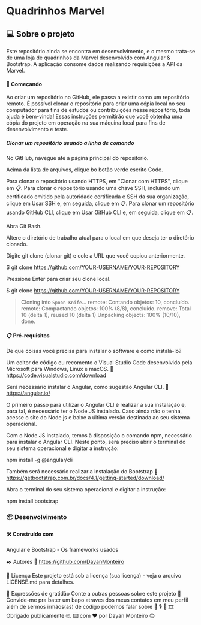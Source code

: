 # Quadrinhos Marvel

## 💻 Sobre o projeto

Este repositório ainda se encontra em desenvolvimento, e o mesmo trata-se de uma loja de quadrinhos da Marvel desenvolvido com Angular & Bootstrap.
A aplicação consome dados realizando requisições a API da Marvel.


#### 🚀 Começando

Ao criar um repositório no GitHub, ele passa a existir como um repositório remoto. É possível clonar o repositório para criar uma cópia local no seu computador para fins de estudos ou contribuições nesse repositório, toda ajuda é bem-vinda!
Essas instruções permitirão que você obtenha uma cópia do projeto em operação na sua máquina local para fins de desenvolvimento e teste.

##### Clonar um repositório usando a linha de comando

No GitHub, navegue até a página principal do repositório.

Acima da lista de arquivos, clique bo botão verde escrito Code. 

Para clonar o repositório usando HTTPS, em "Clonar com HTTPS", clique em :clipboard:. Para clonar o repositório usando uma chave SSH, incluindo um certificado emitido pela autoridade certificada e SSH da sua organização, clique em Usar SSH e, em seguida, clique em :clipboard:. Para clonar um repositório usando GitHub CLI, clique em Usar GitHub CLI e, em seguida, clique em :clipboard:.

Abra Git Bash.

Altere o diretório de trabalho atual para o local em que deseja ter o diretório clonado.

Digite git clone (clonar git) e cole a URL que você copiou anteriormente.

$ git clone https://github.com/YOUR-USERNAME/YOUR-REPOSITORY

Pressione Enter para criar seu clone local.

$ git clone https://github.com/YOUR-USERNAME/YOUR-REPOSITORY
> Cloning into `Spoon-Knife`...
> remote: Contando objetos: 10, concluído.
> remote: Compactando objetos: 100% (8/8), concluído.
> remove: Total 10 (delta 1), reused 10 (delta 1)
> Unpacking objects: 100% (10/10), done.

####  📋 Pré-requisitos
De que coisas você precisa para instalar o software e como instalá-lo?

Um editor de código eu recomento o Visual Studio Code desenvolvido pela Microsoft para Windows, Linux e macOS.
:link:   https://code.visualstudio.com/download

Será necessário instalar o Angular, como sugestão Angular CLI.
:link: https://angular.io/

O primeiro passo para utilizar o Angular CLI é realizar a sua instalação e, para tal, é necessário ter o Node.JS instalado. Caso ainda não o tenha, acesse o site do Node.js e baixe a última versão destinada ao seu sistema operacional.

Com o Node.JS instalado, temos à disposição o comando npm, necessário para instalar o Angular CLI. Neste ponto, será preciso abrir o terminal do seu sistema operacional e digitar a instrução:

npm install -g @angular/cli

Também será necessário realizar a instalação do Bootstrap
:link: https://getbootstrap.com.br/docs/4.1/getting-started/download/

Abra o terminal do seu sistema operacional e digitar a instrução:

npm install bootstrap


### 📦 Desenvolvimento



#### 🛠️ Construído com

Angular e Bootstrap - Os frameworks usados


✒️ Autores
:link: https://github.com/DayanMonteiro

📄 Licença
Este projeto está sob a licença (sua licença) - veja o arquivo LICENSE.md para detalhes.

🎁 Expressões de gratidão
Conte a outras pessoas sobre este projeto 📢
Convide-me pra bater um bapo atraves dos meus contatos em meu perfil 
além de sermos irmãos(as) de código podemos falar sobre :musical_note: :studio_microphone: :guitar: :film_strip:
Obrigado publicamente 🤓.
⌨️ com ❤️ por Dayan Monteiro 😊
